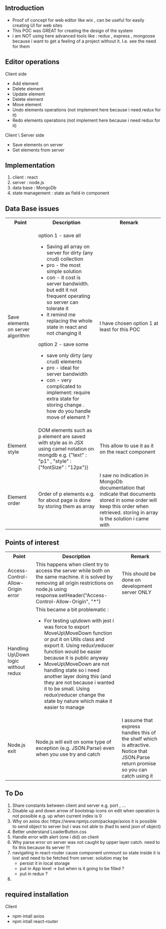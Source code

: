 <h2>Introduction</h2>
<ul>
<li>Proof of concept for web editor like wix , can be useful for easily creating UI for web sites</li>
<li>This POC was GREAT for creating the design of the system</li>
<li>i am NOT using here advanced tools like : redux , express , mongoose because i want to get a feeling of a project without it. I.e. see the need for them</li>
</ul>

<h2>Editor operations</h2>
Client side
<ul>
<li>Add element</li>
<li>Delete element</li>
<li>Update element</li>
<li>Delete element</li>
<li>Move element</li>
<li>Undo elements operations (not implement here because i need redux for it)</li>
<li>Redo elements operations (not implement here because i need redux for it)</li>
</ul>

Client \ Server side
<ul>
<li>Save elements on server</li>
<li>Get elements from server</li>
</ul>



<h2>Implementation</h2>
<ol>
<li>client : react</li>
<li>server : node.js </li>
<li>data base : MongoDb</li>
<li>state management : state as field in component</li>
</ol>


<h2>Data Base issues</h2>
<table>
  <tr>
    <th>Point</th>
    <th>Description</th>
    <th>Remark</th>
  </tr>
  <tr>
    <td>Save elements on server algorithm</td>
    <td>
<p>option 1 - save all</p>
<ul>
<li>Saving all array on server for dirty (any crud) collection</li>
<li>pro - the most simple solution</li>
<li>con - it cost is server bandwidth. but edit it not frequent operating so server can tolerate it</li>
<li> it remind me replacing the whole state in react and not changing it</li>
</ul>
<p>option 2 - save some</p>
<ul>
<li>save only dirty (any crud) elements</li>
<li>pro - ideal for server bandwidth</li>
<li>con - very complicated to implement: require extra state for storing change . how do you handle move of element ?</li>
</ul>
</td>
<td>I have chosen option 1 at least for this POC</td>
  </tr>
  <tr>
    <td>Element style</td>
    <td>DOM elements such as p element are saved with style as in JSX using camel notation on mongdb e.g. {"text" : "p1" , "style" : {"fontSize" : "12px"}}</td>
<td>This allow to use it as it on the react component</td>
  </tr>
 <tr>
    <td>Element order</td>
    <td>Order of p elements e.g. for about page is done by storing them as array</td>
<td>I saw no indication in MongoDb documentation that indicate that documents stored in some order will keep this order when retrieved. storing in array is the solution i came with</td>
  </tr>
</table>



<h2>Points of interest</h2>
<table>
  <tr>
    <th>Point</th>
    <th>Description</th>
    <th>Remark</th>
  </tr>
  <tr>
<tr>
    <td>Access-Control-Allow-Origin error</td>
    <td>This happens when client try to access the server while both on the same machine. it is solved by removing all origin restrictions on node.js using response.setHeader("Access-Control-Allow-Origin", "*")</td>
<td>This should be done on development server ONLY</td>
  </tr>
<tr>
    <td>Handling Up\Down logic without redux</td>
    <td>This became a bit problematic :
<ul>
<li>For testing up\down with jest i was force to export MoveUp\MoveDown function or put  it on Utils class and export it. Using redux\reducer function would be easier because it is public anyway</li>
<li>MoveUp\MoveDown are not handling state so i need another layer doing this (and they are not because i wanted it to be small. Using redux\reducer change the state by nature which make it easier to manage</li>
</ul>
</td>
<td></td>
  </tr>
<tr>
<td>Node.js exit </td>
<td>Node.js will exit on some type of exception (e.g. JSON.Parse) even when you use try and catch</td>
<td>I assume that express handles this of the shelf which is attractive. Notice that JSON.Parse return promise so you can catch using it</td>
</tr>
</table>

<h2>To Do</h2>
<ol>
<li>Share constants between client and server e.g. port , ...</li>
<li>Disable up and down arrow of bootstrap icons on edit when operation is not possible e.g. up when current index is 0</li>
<li>Why on axios doc https://www.npmjs.com/package/axios it is possible to send object to server but i was not able to (had to send json of object)</li>
<li>Better understand LoaderButton.css</li>
<li>Handle error with alert (one i did) on client</li>
<li>Why parse error on server was not caught by upper layer catch. need to fix this because its server !!!</li>
<li>navigating in react-router cause component unmount so state inside it is lost and need to be fetched from server. solution may be 
<ul>
<li>persist it in local storage</li>
<li>put in App level -> but when is it going to be filled ?</li>
<li>put in redux ?</li>
</ul>
<li>
</ol>

<h2>required installation</h2>
<p>Client</p>
<ul>
<li>npm intall axios</li>
<li>npm intall react-router</li>
</ul>
